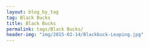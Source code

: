 ```yaml
---
layout: blog_by_tag
tag: Black Bucks
title: Black Bucks
permalink: tags/Black Bucks/
header-img: "img/2015-02-14/Blackbuck-Leaping.jpg"
---
```

